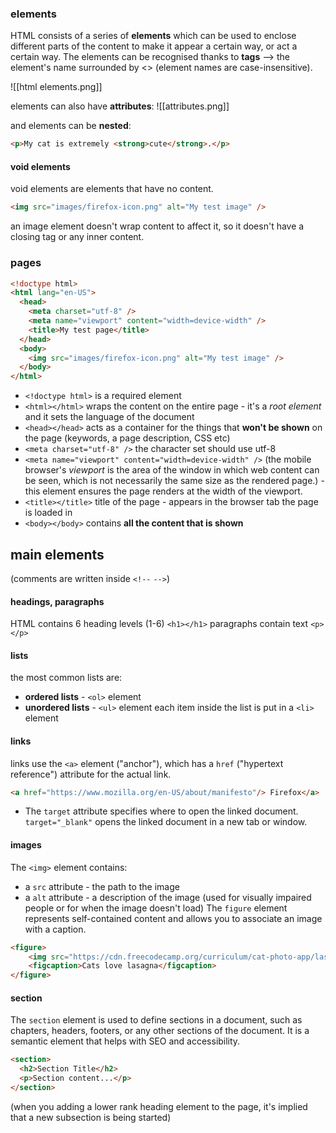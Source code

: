 ### elements
HTML consists of a series of **elements** which can be used to enclose different parts of the content to make it appear a certain way, or act a certain way.
The elements can be recognised thanks to **tags** --> the element's name surrounded by <> (element names are case-insensitive).

![[html elements.png]]

elements can also have **attributes**:
![[attributes.png]]

and elements can be **nested**:

```html
<p>My cat is extremely <strong>cute</strong>.</p>
```
#### void elements
void elements are elements that have no content.

```html
<img src="images/firefox-icon.png" alt="My test image" />
```

an image element doesn't wrap content to affect it, so it doesn't have a closing tag or any inner content.

### pages

```html
<!doctype html>
<html lang="en-US">
  <head>
    <meta charset="utf-8" />
    <meta name="viewport" content="width=device-width" />
    <title>My test page</title>
  </head>
  <body>
    <img src="images/firefox-icon.png" alt="My test image" />
  </body>
</html>
```

- `<!doctype html>` is a required element
- `<html></html>` wraps the content on the entire page - it's a *root element* and it sets the language of the document
- `<head></head>` acts as a container for the things that **won't be shown** on the page (keywords, a page description, CSS etc)
- `<meta charset="utf-8" />` the character set should use utf-8
- `<meta name="viewport" content="width=device-width" />` (the mobile browser's *viewport* is the area of the window in which web content can be seen, which is not necessarily the same size as the rendered page.)  - this element ensures the page renders at the width of the viewport.
- `<title></title>` title of the page - appears in the browser tab the page is loaded in
- `<body></body>` contains **all the content that is shown**
## main elements
(comments are written inside `<!--` `-->`)
#### headings, paragraphs
HTML contains 6 heading levels (1-6) `<h1></h1>`
paragraphs contain text `<p></p>`
#### lists
the most common lists are:
- **ordered lists** - `<ol>` element
- **unordered lists** - `<ul>` element
each item inside the list is put in a `<li>` element
#### links
links use the `<a>` element ("anchor"), which has a `href` ("hypertext reference") attribute for the actual link.
```html
<a href="https://www.mozilla.org/en-US/about/manifesto"/> Firefox</a>
```
- The `target` attribute specifies where to open the linked document. `target="_blank"` opens the linked document in a new tab or window.
#### images
The `<img>` element contains: 
- a `src` attribute - the path to the image
- a `alt` attribute - a description of the image (used for visually impaired people or for when the image doesn't load)
The `figure` element represents self-contained content and allows you to associate an image with a caption.
```html
<figure>
	<img src="https://cdn.freecodecamp.org/curriculum/cat-photo-app/lasagna.jpg" alt="A slice of lasagna on a plate.">
	<figcaption>Cats love lasagna</figcaption>
</figure>
```
#### section
The `section` element is used to define sections in a document, such as chapters, headers, footers, or any other sections of the document. It is a semantic element that helps with SEO and accessibility.
```html
<section>
  <h2>Section Title</h2>
  <p>Section content...</p>
</section>
```
 (when you adding a lower rank heading element to the page, it's implied that a new subsection is being started)